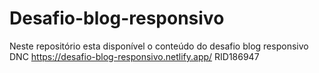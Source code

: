 # Desafio-blog-responsivo
Neste repositório esta disponível o conteúdo do desafio  blog responsivo DNC
https://desafio-blog-responsivo.netlify.app/
RID186947
